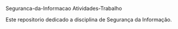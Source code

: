 Seguranca-da-Informacao
Atividades-Trabalho

Este repositorio dedicado a disciplina de Segurança da Informação.
